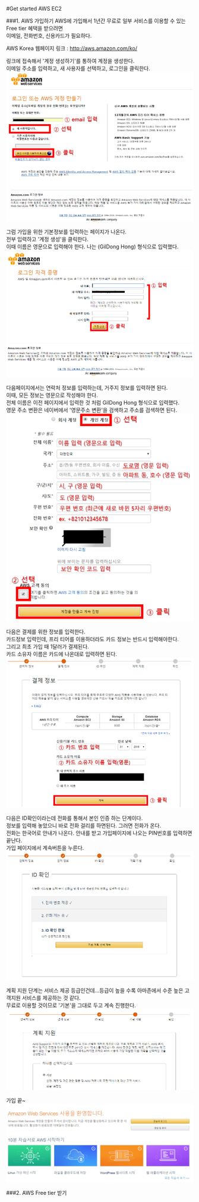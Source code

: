 #Get started AWS EC2

###1. AWS 가입하기
AWS에 가입해서 1년간 무료로 일부 서비스를 이용할 수 있는 Free tier 혜택을 받으려면  
이메일, 전화번호, 신용카드가 필요하다.  

AWS Korea 웹페이지 링크 : http://aws.amazon.com/ko/  

링크에 접속해서 '계정 생성하기'를 통하여 계정을 생성한다.  
이메일 주소를 입력하고, 새 사용자를 선택하고, 로그인을 클릭한다.  
![](https://github.com/ChanMinPark/TIL/blob/master/image/Get_started_AWS_EC2/image01.PNG)


그럼 가입을 위한 기본정보를 입력하는 페이지가 나온다.  
전부 입력하고 '계정 생성'을 클릭한다.  
이때 이름은 영문으로 입력해야 한다. 나는 (GilDong Hong) 형식으로 입력했다.  
![](https://github.com/ChanMinPark/TIL/blob/master/image/Get_started_AWS_EC2/image02.PNG)


다음페이지에서는 연락처 정보를 입력하는데, 거주지 정보를 입력하면 된다.  
이때, 모든 정보는 영문으로 작성해야 한다.  
전체 이름은 이전 페이지에서 입력한 것 처럼 GilDong Hong 형식으로 입력했다.  
영문 주소 변환은 네이버에서 '영문주소 변환'을 검색하고 주소를 검색하면 된다.  
![](https://github.com/ChanMinPark/TIL/blob/master/image/Get_started_AWS_EC2/image03.PNG)


다음은 결제를 위한 정보를 입력한다.  
카드정보 입력인데, 프리 티어를 이용하더라도 카드 정보는 반드시 입력해야한다.  
그리고 최초 가입 때 1달러가 결제된다.  
카드 소유자 이름은 카드에 나온대로 입력하면 된다.  
![](https://github.com/ChanMinPark/TIL/blob/master/image/Get_started_AWS_EC2/image04.PNG)


다음은 ID확인이라는데 전화를 통해서 본인 인증 하는 단계이다.  
정보를 입력해 놓았으니 바로 전화 걸리를 하면된다. 그러면 전화가 온다.  
전화는 한국어로 안내가 나온다. 안내를 받고 가입페이지에 나오는 PIN번호를 입력하면 끝난다.  
가입 페이지에서 계속버튼을 누른다.  
![](https://github.com/ChanMinPark/TIL/blob/master/image/Get_started_AWS_EC2/image05.PNG)


계획 지원 단계는 서비스 제공 등급인건데...등급이 높을 수록 아마존에서 수준 높은 고객지원 서비스를 제공하는 것 같다.  
무료로 이용할 것이므로 '기본'을 그대로 두고 계속 진행한다.  
![](https://github.com/ChanMinPark/TIL/blob/master/image/Get_started_AWS_EC2/image06.PNG)


가입 끝~  
![](https://github.com/ChanMinPark/TIL/blob/master/image/Get_started_AWS_EC2/image07.PNG)


###2. AWS Free tier 받기
